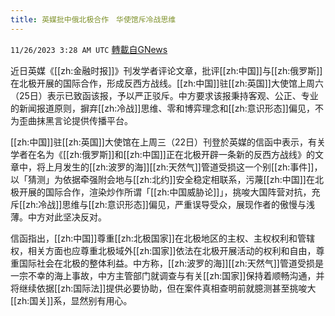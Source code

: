 ```yaml
---
title: 英媒批中俄北极合作　华使馆斥冷战思维
---
```

`11/26/2023 3:28 AM UTC` [轉載自GNews](https://gnews.org/articles/2037945)

近日英媒《[[zh:金融时报]]》刊发学者评论文章，批评[[zh:中国]]与[[zh:俄罗斯]]在北极开展的国际合作，形成反西方战线。[[zh:中国]]驻[[zh:英国]]大使馆上周六（25日）表示已致函该报，予以严正驳斥。中方要求该报秉持客观、公正、专业的新闻报道原则，摒弃[[zh:冷战]]思维、零和博弈理念和[[zh:意识形态]]偏见，不为歪曲抹黑言论提供传播平台。

[[zh:中国]]驻[[zh:英国]]大使馆在上周三（22日）刊登於英媒的信函中表示，有关学者在名为《[[zh:俄罗斯]]和[[zh:中国]]正在北极开辟一条新的反西方战线》的文章中，将上月发生的[[zh:波罗的海]][[zh:天然气]]管道受损这一个别[[zh:事件]]，以「猜测」为依据牵强附会地与[[zh:北约]]安全稳定相联系，污蔑[[zh:中国]]在北极开展的国际合作，渲染炒作所谓「[[zh:中国威胁论]]」，挑唆大国阵营对抗，充斥[[zh:冷战]]思维与[[zh:意识形态]]偏见，严重误导受众，展现作者的傲慢与浅薄。中方对此坚决反对。

信函指出，[[zh:中国]]尊重[[zh:北极国家]]在北极地区的主权、主权权利和管辖权，相关方面也应尊重北极域外[[zh:国家]]依法在北极开展活动的权利和自由，尊重国际社会在北极的整体利益。中方称，[[zh:波罗的海]][[zh:天然气]]管道受损是一宗不幸的海上事故，中方主管部门就调查与有关[[zh:国家]]保持着顺畅沟通，并将继续依据[[zh:国际法]]提供必要协助，但在案件真相查明前就臆测甚至挑唆大[[zh:国关]]系，显然别有用心。
